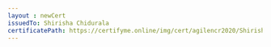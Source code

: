 ```yaml
--- 
layout : newCert 
issuedTo: Shirisha Chidurala 
certificatePath: https://certifyme.online/img/cert/agilencr2020/ShirishaChidurala_e1239.png
--- 
```

